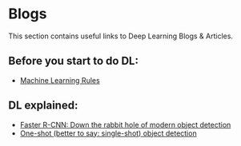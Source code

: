 # Blogs
This section contains useful links to Deep Learning Blogs & Articles.

## Before you start to do DL:
* [Machine Learning Rules](https://developers.google.com/machine-learning/rules-of-ml/)

## DL explained:
* [Faster R-CNN: Down the rabbit hole of modern object detection](https://tryolabs.com/blog/2018/01/18/faster-r-cnn-down-the-rabbit-hole-of-modern-object-detection/)
* [One-shot (better to say: single-shot) object detection](http://machinethink.net/blog/object-detection/)
